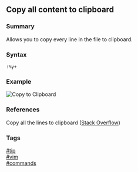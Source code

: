 ## Copy all content to clipboard

### Summary
Allows you to copy every line in the file to clipboard.

### Syntax
```vim
:%y+
```

### Example  
![Copy to Clipboard](https://cloud.githubusercontent.com/assets/19519411/17160181/c3645926-5368-11e6-9e44-0284ab3cbcc2.gif)   

### References
Copy all the lines to clipboard \([Stack Overflow](http://stackoverflow.com/questions/1620018/copy-all-the-lines-to-clipboard/1620030#1620030)\)

### Tags
[#tip](../../tips.md)  
[#vim](../vim.md)  
[#commands](commands.md)  
